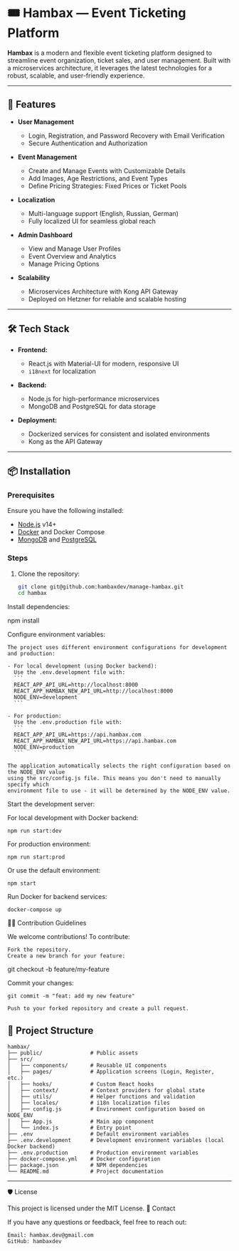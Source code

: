# 🎟️ Hambax — Event Ticketing Platform

**Hambax** is a modern and flexible event ticketing platform designed to streamline event organization, ticket sales, and user management. Built with a microservices architecture, it leverages the latest technologies for a robust, scalable, and user-friendly experience.

---

## 🚀 Features

- **User Management**
  - Login, Registration, and Password Recovery with Email Verification
  - Secure Authentication and Authorization

- **Event Management**
  - Create and Manage Events with Customizable Details
  - Add Images, Age Restrictions, and Event Types
  - Define Pricing Strategies: Fixed Prices or Ticket Pools

- **Localization**
  - Multi-language support (English, Russian, German)
  - Fully localized UI for seamless global reach

- **Admin Dashboard**
  - View and Manage User Profiles
  - Event Overview and Analytics
  - Manage Pricing Options

- **Scalability**
  - Microservices Architecture with Kong API Gateway
  - Deployed on Hetzner for reliable and scalable hosting

---

## 🛠️ Tech Stack

- **Frontend:**
  - React.js with Material-UI for modern, responsive UI
  - `i18next` for localization

- **Backend:**
  - Node.js for high-performance microservices
  - MongoDB and PostgreSQL for data storage

- **Deployment:**
  - Dockerized services for consistent and isolated environments
  - Kong as the API Gateway

---

## 📦 Installation

### Prerequisites

Ensure you have the following installed:

- [Node.js](https://nodejs.org/) v14+
- [Docker](https://www.docker.com/) and Docker Compose
- [MongoDB](https://www.mongodb.com/) and [PostgreSQL](https://www.postgresql.org/)

### Steps

1. Clone the repository:
   ```bash
   git clone git@github.com:hambaxdev/manage-hambax.git
   cd hambax

Install dependencies:

npm install

Configure environment variables:

    The project uses different environment configurations for development and production:

    - For local development (using Docker backend):
      Use the .env.development file with:
      ```
      REACT_APP_API_URL=http://localhost:8000
      REACT_APP_HAMBAX_NEW_API_URL=http://localhost:8000
      NODE_ENV=development
      ```

    - For production:
      Use the .env.production file with:
      ```
      REACT_APP_API_URL=https://api.hambax.com
      REACT_APP_HAMBAX_NEW_API_URL=https://api.hambax.com
      NODE_ENV=production
      ```

    The application automatically selects the right configuration based on the NODE_ENV value
    using the src/config.js file. This means you don't need to manually specify which
    environment file to use - it will be determined by the NODE_ENV value.

Start the development server:

For local development with Docker backend:
```
npm run start:dev
```

For production environment:
```
npm run start:prod
```

Or use the default environment:
```
npm start
```

Run Docker for backend services:

    docker-compose up

🧑‍💻 Contribution Guidelines

We welcome contributions! To contribute:

    Fork the repository.
    Create a new branch for your feature:

git checkout -b feature/my-feature

Commit your changes:

    git commit -m "feat: add my new feature"

    Push to your forked repository and create a pull request.

## 📂 Project Structure

```plaintext
hambax/
├── public/               # Public assets
├── src/
│   ├── components/       # Reusable UI components
│   ├── pages/            # Application screens (Login, Register, etc.)
│   ├── hooks/            # Custom React hooks
│   ├── context/          # Context providers for global state
│   ├── utils/            # Helper functions and validation
│   ├── locales/          # i18n localization files
│   ├── config.js         # Environment configuration based on NODE_ENV
│   ├── App.js            # Main app component
│   └── index.js          # Entry point
├── .env                  # Default environment variables
├── .env.development      # Development environment variables (local Docker backend)
├── .env.production       # Production environment variables
├── docker-compose.yml    # Docker configuration
├── package.json          # NPM dependencies
└── README.md             # Project documentation
```

---
🛡️ License

This project is licensed under the MIT License.
📧 Contact

If you have any questions or feedback, feel free to reach out:

    Email: hambax.dev@gmail.com
    GitHub: hambaxdev
